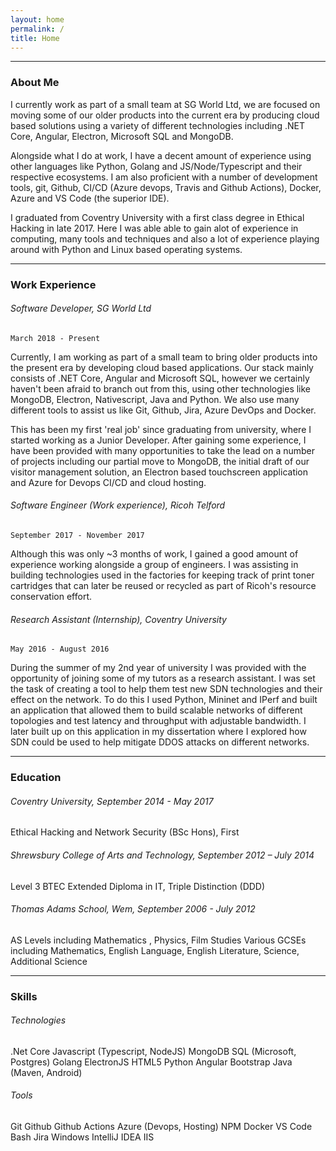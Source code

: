 ```yaml
---
layout: home
permalink: /
title: Home
---
```


---

### About Me

I currently work as part of a small team at SG World Ltd, we are focused on moving some of our older products into the current era by producing cloud based solutions using a variety of different technologies including .NET Core, Angular, Electron, Microsoft SQL and MongoDB. 

Alongside what I do at work, I have a decent amount of experience using other languages like Python, Golang and JS/Node/Typescript and their respective ecosystems. I am also proficient with a number of development tools, git, Github, CI/CD (Azure devops, Travis and Github Actions), Docker, Azure and VS Code (the superior IDE). 

I graduated from Coventry University with a first class degree in Ethical Hacking in late 2017. Here I was able able to gain alot of experience in computing, many tools and techniques and also a lot of experience playing around with Python and Linux based operating systems.

---

### Work Experience

###### Software Developer, SG World Ltd 
`March 2018 - Present`

Currently, I am working as part of a small team to bring older products into the present era by developing cloud based applications. Our stack mainly consists of .NET Core, Angular and Microsoft SQL, however we certainly haven't been afraid to branch out from this, using other technologies like MongoDB, Electron, Nativescript, Java and Python. We also use many different tools to assist us like Git, Github, Jira, Azure DevOps and Docker.

This has been my first 'real job' since graduating from university, where I started working as a Junior Developer. After gaining some experience, I have been provided with many opportunities to take the lead on a number of projects including our partial move to MongoDB, the initial draft of our visitor management solution, an Electron based touchscreen application and Azure for Devops CI/CD and cloud hosting.

###### Software Engineer (Work experience), Ricoh Telford 
`September 2017 - November 2017`

Although this was only ~3 months of work, I gained a good amount of experience working alongside a group of engineers. I was assisting in building technologies used in the factories for keeping track of print toner cartridges that can later be reused or recycled as part of Ricoh's resource conservation effort.


###### Research Assistant (Internship), Coventry University 
`May 2016 - August 2016`

During the summer of my 2nd year of university I was provided with the opportunity of joining some of my tutors as a research assistant. I was set the task of creating a tool to help them test new SDN technologies and their effect on the network. To do this I used Python, Mininet and IPerf and built an application that allowed them to build scalable networks of different topologies and test latency and throughput with adjustable bandwidth. I later built up on this application in my dissertation where I explored how SDN could be used to help mitigate DDOS attacks on different networks.

---

### Education

###### Coventry University, September 2014 - May 2017
Ethical Hacking and Network Security (BSc Hons), First

###### Shrewsbury College of Arts and Technology, September 2012 – July 2014 
Level 3 BTEC Extended Diploma in IT, Triple Distinction (DDD)

###### Thomas Adams School, Wem, September 2006 - July 2012
AS Levels including Mathematics , Physics, Film Studies
Various GCSEs including Mathematics, English Language, English Literature, Science, Additional Science

---

### Skills

###### Technologies

<span class="badge badge-secondary">.Net Core</span>
<span class="badge badge-secondary">Javascript (Typescript, NodeJS)</span>
<span class="badge badge-secondary">MongoDB</span>
<span class="badge badge-secondary">SQL (Microsoft, Postgres)</span>
<span class="badge badge-secondary">Golang</span>
<span class="badge badge-secondary">ElectronJS</span>
<span class="badge badge-secondary">HTML5</span>
<span class="badge badge-secondary">Python</span>
<span class="badge badge-secondary">Angular</span>
<span class="badge badge-secondary">Bootstrap</span>
<span class="badge badge-secondary">Java (Maven, Android)</span>

###### Tools

<span class="badge badge-secondary">Git</span>
<span class="badge badge-secondary">Github</span>
<span class="badge badge-secondary">Github Actions</span>
<span class="badge badge-secondary">Azure (Devops, Hosting)</span>
<span class="badge badge-secondary">NPM</span>
<span class="badge badge-secondary">Docker</span>
<span class="badge badge-secondary">VS Code</span>
<span class="badge badge-secondary">Bash</span>
<span class="badge badge-secondary">Jira</span>
<span class="badge badge-secondary">Windows</span>
<span class="badge badge-secondary">IntelliJ IDEA</span>
<span class="badge badge-secondary">IIS</span>
